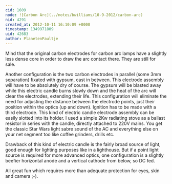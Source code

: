 ```yaml
---
cid: 1609
node: ![Carbon Arc](../notes/bwilliams/10-9-2012/carbon-arc)
nid: 4291
created_at: 2012-10-11 16:10:09 +0000
timestamp: 1349971809
uid: 42683
author: PlanetenPaultje
---
```


Mind that the original carbon electrodes for carbon arc lamps have a slightly less dense core in order to draw the arc contact there. They are still for sale. 

Another configuration is the two carbon electrodes in parallel (some 3mm separation) fixated with gypsum, cast in between. This electrode assembly will have to be absolutely dry of course. The gypsum will be blasted away while this electric candle burns slowly down and the heat of the arc will clear the electrodes, extending their life. 
This configuration will eliminate the need for adjusting the distance between the electrode points, just their position within the optics (up and down). Ignition has to be made with a third electrode. This kind of electric candle electrode assembly can be easily slotted into its holder. I used a simple 2Kw radiating stove as a ballast resistor in series with the candle, directly attached to 220V mains. You get the classic Star Wars light sabre sound of the AC and everything else on your net segment too like coffee grinders, drills etc.

Drawback of this kind of electric candle is the fairly broad source of light, good enough for lighting purposes like in a lighthouse. But if a point light source is required for more advanced optics, one configuration is a slightly beefier horizontal anode and a vertical cathode from below, so DC fed.

All great fun which requires more than adequate protection for eyes, skin and camera ;-).